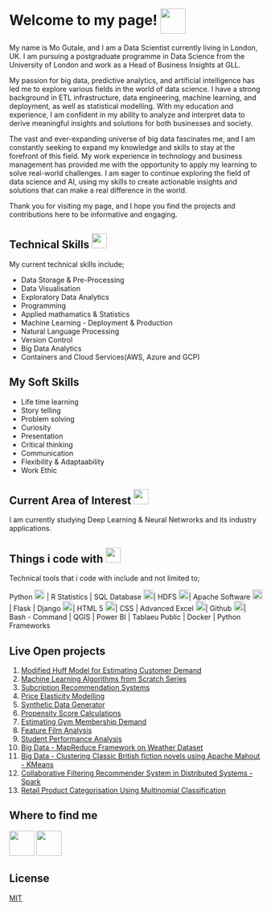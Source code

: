 <div>
  <h1>Welcome to my page! <img src="https://raw.githubusercontent.com/iampavangandhi/iampavangandhi/master/gifs/Hi.gif" width="50px" style="vertical-align: middle"></h1>
  <p>My name is Mo Gutale, and I am a Data Scientist currently living in London, UK. I am pursuing a postgraduate programme in Data Science from the University of London and work as a Head of Business Insights at GLL.</p>
  <p>My passion for big data, predictive analytics, and artificial intelligence has led me to explore various fields in the world of data science. I have a strong background in ETL infrastructure, data engineering, machine learning, and deployment, as well as statistical modelling. With my education and experience, I am confident in my ability to analyze and interpret data to derive meaningful insights and solutions for both businesses and society.</p>
  <p>The vast and ever-expanding universe of big data fascinates me, and I am constantly seeking to expand my knowledge and skills to stay at the forefront of this field. My work experience in technology and business management has provided me with the opportunity to apply my learning to solve real-world challenges. I am eager to continue exploring the field of data science and AI, using my skills to create actionable insights and solutions that can make a real difference in the world.</p>
  <p>Thank you for visiting my page, and I hope you find the projects and contributions here to be informative and engaging.</p>
</div>

## Technical Skills <img src="https://emojis.slackmojis.com/emojis/images/1570639173/6641/technically_goodnews.png?1570639173" width="30px">

My current technical skills include;

* Data Storage & Pre-Processing   
* Data Visualisation 
* Exploratory Data Analytics 
* Programming
* Applied mathamatics & Statistics 
* Machine Learning - Deployment & Production
* Natural Language Processing
* Version Control 
* Big Data Analytics 
* Containers and Cloud Services(AWS, Azure and GCP)

## My Soft Skills 

- Life time learning 
- Story telling 
- Problem solving 
- Curiosity 
- Presentation 
- Critical thinking 
- Communication 
- Flexibility & Adaptaability 
- Work Ethic 

## Current Area of Interest <img src="https://emojis.slackmojis.com/emojis/images/1620902782/38802/interested.gif?1620902782" width="30px">
I am currently studying Deep Learning & Neural Netwrorks and its industry applications. 

## Things i code with <img src="https://emojis.slackmojis.com/emojis/images/1549317933/5264/coding.gif?1549317933" width="30px">

Technical tools that i code with include and not limited to;

Python <img src="https://emojis.slackmojis.com/emojis/images/1450319444/32/python.png?1450319444" width="20px"> | 
R Statistics | 
SQL Database <img src="https://emojis.slackmojis.com/emojis/images/1533733488/4439/mysql.png?1533733488" width="20px">| 
HDFS <img src="https://emojis.slackmojis.com/emojis/images/1542633924/4987/hadoop.png?1542633924" width="20px">| 
Apache Software <img src="https://emojis.slackmojis.com/emojis/images/1489318167/1852/apache_spark.png?1489318167" width="20px">| 
Flask |
Django <img src="https://emojis.slackmojis.com/emojis/images/1483054030/1541/django.png?1483054030" width="20px">| 
HTML 5 <img src="https://emojis.slackmojis.com/emojis/images/1470343792/719/html5.png?1470343792" width="20px">|
CSS |
Advanced Excel <img src="https://emojis.slackmojis.com/emojis/images/1519341850/3577/excel.png?1519341850" width="20px">| 
Github <img src="https://emojis.slackmojis.com/emojis/images/1587484871/8712/github.png?1587484871" width="20px">|
Bash - Command |
QGIS | Power BI | Tablaeu Public |
Docker | Python Frameworks 

## Live Open projects

1. <a href="https://github.com/mgutale/Modified-Huff-Model-for-Estimating-Demand.git">Modified Huff Model for Estimating Customer Demand</a>
2. <a href="https://github.com/mgutale/Machine-Learning-Algorithms.git">Machine Learning Algorithms from Scratch Series</a>
3. <a href="https://github.com/mgutale/Subcription-Recommendation-Systems.git">Subcription Recommendation Systems</a>
4. <a href="https://github.com/mgutale/Price-Elasticity-Modelling.git"> Price Elasticity Modelling </a>
5. <a href="https://github.com/mgutale/Synthetic_data.git">Synthetic Data Generator</a>
6. <a href="https://github.com/mgutale/Propensity_Score_Calculation.git">Propensity Score Calculations</a>
7. <a href="https://github.com/mgutale/estimating_membeship_demand.git">Estimating Gym Membership Demand</a>
8. <a href="https://github.com/mgutale/Feature-Film-Analysis">Feature Film Analysis</a>
9. <a href="https://github.com/mgutale/Student-Performance-Exploratory-Data-Analysis">Student Performance Analysis</a>
10. <a href="https://github.com/mgutale/MapReduce.git"> Big Data - MapReduce Framework on Weather Dataset </a>
11. <a href="https://github.com/mgutale/Cluster-Analysis---British-Novels.git"> Big Data - Clustering Classic British fiction novels using Apache Mahout - KMeans </a> 
12. <a href="https://github.com/mgutale/Collaborative-Filtering.git"> Collaborative Filtering Recommender System in Distributed Systems - Spark </a> 
13. <a href="https://github.com/mgutale/Product-Categorisation.git"> Retail Product Categorisation Using Multinomial Classification </a>

## Where to find me
[<img src="https://emojis.slackmojis.com/emojis/images/1450733056/231/twitter.png?1450733056" width="50" height = "50"/>](https://twitter.com/mgutale)   [<img src="https://emojis.slackmojis.com/emojis/images/1470343326/711/linkedin.png?1470343326" width="50" height = "50"/>](https://uk.linkedin.com/in/mgutale)

## License
[MIT](https://choosealicense.com/licenses/mit/)
